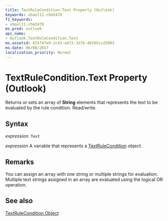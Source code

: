```yaml
---
title: TextRuleCondition.Text Property (Outlook)
keywords: vbaol11.chm2478
f1_keywords:
- vbaol11.chm2478
ms.prod: outlook
api_name:
- Outlook.TextRuleCondition.Text
ms.assetid: 615f47e9-2c43-a473-33f6-46765ccd3903
ms.date: 06/08/2017
localization_priority: Normal
---
```



# TextRuleCondition.Text Property (Outlook)

Returns or sets an array of  **String** elements that represents the text to be evaluated by the rule condition. Read/write.


## Syntax

 _expression_. `Text`

_expression_ A variable that represents a [TextRuleCondition](./Outlook.TextRuleCondition.md) object.


## Remarks

You can assign an array with one string or multiple strings for evaluation. Multiple text strings assigned in an array are evaluated using the logical OR operation.


## See also


[TextRuleCondition Object](Outlook.TextRuleCondition.md)


